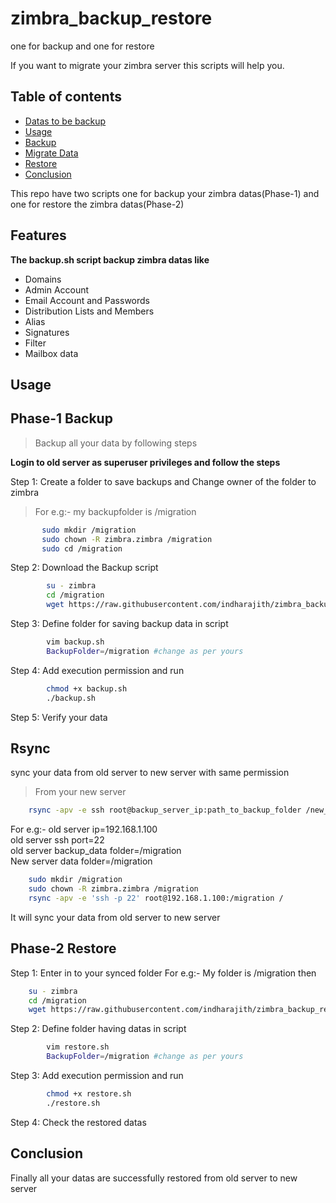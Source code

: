 # zimbra_backup_restore
one for backup and one for restore

If you want to migrate your zimbra server this scripts will help you.

## Table of contents

- [Datas to be backup](#Features)
- [Usage](#Usage)
- [Backup](#Phase-1--Backup)
- [Migrate Data](#Rsync)
- [Restore](#Phase-2--Restore)  
- [Conclusion](#Conclusion)

This repo have two scripts one for backup your zimbra datas(Phase-1) and one for restore the zimbra datas(Phase-2)

## Features
**The backup.sh script backup zimbra datas like**
- Domains
- Admin Account
- Email Account and Passwords
- Distribution Lists and Members
- Alias
- Signatures
- Filter
- Mailbox data

## Usage  

## Phase-1  Backup 
>Backup all your data by following steps

**Login to old server as superuser privileges and follow the steps**

Step 1: Create a folder to save backups and Change owner of the folder to zimbra                      
>For e.g:- my backupfolder is /migration        
 ```bash 
        sudo mkdir /migration
        sudo chown -R zimbra.zimbra /migration
        sudo cd /migration
```

Step 2: Download the Backup script
```bash
        su - zimbra
        cd /migration
        wget https://raw.githubusercontent.com/indharajith/zimbra_backup_restore/master/backup.sh
```

Step 3: Define folder for saving backup data in script

```bash
        vim backup.sh
        BackupFolder=/migration #change as per yours
```
Step 4: Add execution permission and run

```bash
        chmod +x backup.sh
        ./backup.sh
```
Step 5: Verify your data


## Rsync

sync your data from old server to new server with same permission

>From your new server

```bash
	rsync -apv -e ssh root@backup_server_ip:path_to_backup_folder /new_server_path
```
For e.g:- 
old server ip=192.168.1.100  
old server ssh port=22  
old server backup_data folder=/migration  
New server data folder=/migration  
		
```bash
	sudo mkdir /migration
	sudo chown -R zimbra.zimbra /migration
	rsync -apv -e 'ssh -p 22' root@192.168.1.100:/migration /
```
It will sync your data from old server to new server
	

## Phase-2  Restore

Step 1: Enter in to your synced folder
	For e.g:- My folder is /migration then
		
```bash
	su - zimbra
	cd /migration
	wget https://raw.githubusercontent.com/indharajith/zimbra_backup_restore/master/restore.sh
```

Step 2: Define folder having datas in script

```bash
    	vim restore.sh
    	BackupFolder=/migration #change as per yours
```

Step 3: Add execution permission and run

```bash
        chmod +x restore.sh
        ./restore.sh
```

Step 4: Check the restored datas  

## Conclusion  

Finally all your datas are successfully restored from old server to new server








